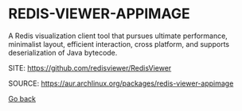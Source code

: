 # REDIS-VIEWER-APPIMAGE

 A Redis visualization client tool that pursues ultimate performance, 
 minimalist layout, efficient interaction, cross platform, and supports 
 deserialization of Java bytecode.

 SITE: https://github.com/redisviewer/RedisViewer

 SOURCE: https://aur.archlinux.org/packages/redis-viewer-appimage

 [Go back](https://portable-linux-apps.github.io/apps.html)
